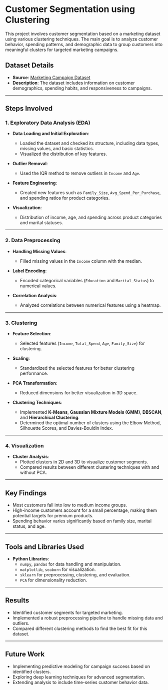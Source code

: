 # Customer Segmentation using Clustering

This project involves customer segmentation based on a marketing dataset using various clustering techniques. The main goal is to analyze customer behavior, spending patterns, and demographic data to group customers into meaningful clusters for targeted marketing campaigns.

## Dataset Details

- **Source**: [Marketing Campaign Dataset](https://www.kaggle.com/datasets/rodsaldanha/arketing-campaign/data)
- **Description**: The dataset includes information on customer demographics, spending habits, and responsiveness to campaigns.

---

## Steps Involved

### 1. Exploratory Data Analysis (EDA)
- **Data Loading and Initial Exploration**:
  - Loaded the dataset and checked its structure, including data types, missing values, and basic statistics.
  - Visualized the distribution of key features.

- **Outlier Removal**:
  - Used the IQR method to remove outliers in `Income` and `Age`.

- **Feature Engineering**:
  - Created new features such as `Family_Size`, `Avg_Spend_Per_Purchase`, and spending ratios for product categories.

- **Visualization**:
  - Distribution of income, age, and spending across product categories and marital statuses.

---

### 2. Data Preprocessing
- **Handling Missing Values**:
  - Filled missing values in the `Income` column with the median.

- **Label Encoding**:
  - Encoded categorical variables (`Education` and `Marital_Status`) to numerical values.

- **Correlation Analysis**:
  - Analyzed correlations between numerical features using a heatmap.

---

### 3. Clustering
- **Feature Selection**:
  - Selected features (`Income`, `Total_Spend`, `Age`, `Family_Size`) for clustering.

- **Scaling**:
  - Standardized the selected features for better clustering performance.

- **PCA Transformation**:
  - Reduced dimensions for better visualization in 3D space.

- **Clustering Techniques**:
  - Implemented **K-Means**, **Gaussian Mixture Models (GMM)**, **DBSCAN**, and **Hierarchical Clustering**.
  - Determined the optimal number of clusters using the Elbow Method, Silhouette Scores, and Davies-Bouldin Index.

---

### 4. Visualization
- **Cluster Analysis**:
  - Plotted clusters in 2D and 3D to visualize customer segments.
  - Compared results between different clustering techniques with and without PCA.

---

## Key Findings
- Most customers fall into low to medium income groups.
- High-income customers account for a small percentage, making them potential targets for premium products.
- Spending behavior varies significantly based on family size, marital status, and age.

---

## Tools and Libraries Used
- **Python Libraries**:
  - `numpy`, `pandas` for data handling and manipulation.
  - `matplotlib`, `seaborn` for visualization.
  - `sklearn` for preprocessing, clustering, and evaluation.
  - `PCA` for dimensionality reduction.

---

## Results
- Identified customer segments for targeted marketing.
- Implemented a robust preprocessing pipeline to handle missing data and outliers.
- Compared different clustering methods to find the best fit for this dataset.

---

## Future Work
- Implementing predictive modeling for campaign success based on identified clusters.
- Exploring deep learning techniques for advanced segmentation.
- Extending analysis to include time-series customer behavior data.
